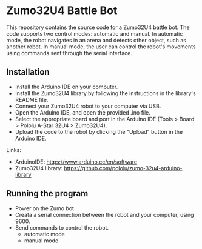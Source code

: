 # Zumo32U4 Battle Bot

This repository contains the source code for a Zumo32U4 battle bot. The code supports two control modes: automatic and manual. In automatic mode, the robot navigates in an arena and detects other object, such as another robot. In manual mode, the user can control the robot's movements using commands sent through the serial interface.

## Installation

* Install the Arduino IDE on your computer.
* Install the Zumo32U4 library by following the instructions in the library's README file.
* Connect your Zumo32U4 robot to your computer via USB.
* Open the Arduino IDE, and open the provided .ino file.
* Select the appropriate board and port in the Arduino IDE (Tools > Board > Pololu A-Star 32U4 > Zumo32U4).
* Upload the code to the robot by clicking the "Upload" button in the Arduino IDE.

Links:
* ArduinoIDE: https://www.arduino.cc/en/software
* Zumo32U4 library: https://github.com/pololu/zumo-32u4-arduino-library

## Running the program
* Power on the Zumo bot
* Creata a serial connection between the robot and your computer, using 9600.
* Send commands to control the robot.
  * automatic mode
  * manual mode
